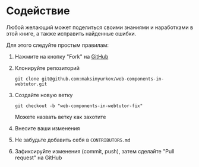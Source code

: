 # Содействие

Любой желающий может поделиться своими знаниями и наработками в этой книге, а также исправить найденные ошибки.

Для этого следуйте простым правилам:

1. Нажмите на кнопку "Fork" на [GitHub](https://github.com/maksimyurkov/web-components-in-webtutor/blob/master/CONTRIBUTING.md)

2. Клонируйте репозиторий

   ```
   git clone git@github.com:maksimyurkov/web-components-in-webtutor.git
   ```

3. Создайте новую ветку

   ```
   git checkout -b "web-components-in-webtutor-fix"
   ```

   Можете назвать ветку как захотите

4. Внесите ваши изменения

5. Не забудьте добавить себя в `CONTRIBUTORS.md`

6. Зафиксируйте изменения \(commit, push\), затем сделайте "Pull request" на GitHub



